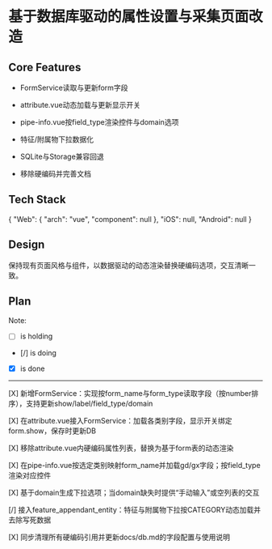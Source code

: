 # 基于数据库驱动的属性设置与采集页面改造

## Core Features

- FormService读取与更新form字段

- attribute.vue动态加载与更新显示开关

- pipe-info.vue按field_type渲染控件与domain选项

- 特征/附属物下拉数据化

- SQLite与Storage兼容回退

- 移除硬编码并完善文档

## Tech Stack

{
  "Web": {
    "arch": "vue",
    "component": null
  },
  "iOS": null,
  "Android": null
}

## Design

保持现有页面风格与组件，以数据驱动的动态渲染替换硬编码选项，交互清晰一致。

## Plan

Note: 

- [ ] is holding
- [/] is doing
- [X] is done

---

[X] 新增FormService：实现按form_name与form_type读取字段（按number排序），支持更新show/label/field_type/domain

[X] 在attribute.vue接入FormService：加载各类别字段，显示开关绑定form.show，保存时更新DB

[X] 移除attribute.vue内硬编码属性列表，替换为基于form表的动态渲染

[X] 在pipe-info.vue按选定类别映射form_name并加载gd/gx字段；按field_type渲染对应控件

[X] 基于domain生成下拉选项；当domain缺失时提供“手动输入”或空列表的交互

[/] 接入feature_appendant_entity：特征与附属物下拉按CATEGORY动态加载并去除写死数据

[X] 同步清理所有硬编码引用并更新docs/db.md的字段配置与使用说明
